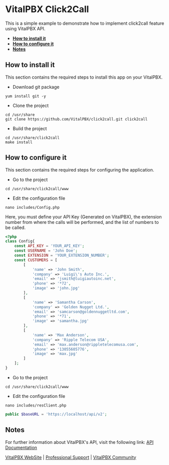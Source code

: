 # VitalPBX Click2Call
This is a simple example to demonstrate how to implement click2call feature using VitalPBX API.

- **[How to install it](#how-to-install-it)**
- **[How to configure it](#how-to-configure-it)**
- **[Notes](#notes)**

## How to install it

This section contains the required steps to install this app on your VitalPBX.

- Download git package
```
yum install git -y
```

- Clone the project
```
cd /usr/share
git clone https://github.com/VitalPBX/click2call.git click2call
```

- Build the project
```
cd /usr/share/click2call
make install
```

## How to configure it

This section contains the required steps for configuring the application.

- Go to the project
```
cd /usr/share/click2call/www
```
- Edit the configuration file
```
nano includes/Config.php
```

Here, you must define your API Key (Generated on VitalPBX), the extension number from where the calls will be performed, 
and the list of numbers to be called.

```php
<?php
class Config{
	const API_KEY = 'YOUR_API_KEY';
	const USERNAME = 'John Doe';
	const EXTENSION = 'YOUR_EXTENSION_NUMBER';
	const CUSTOMERS = [
		[
			'name' => 'John Smith',
			'company' => 'Luigi\'s Auto Inc.',
			'email' => 'jsmith@luigiautoinc.net',
			'phone' => '*72',
			'image' => 'john.jpg'
		],
		[
			'name' => 'Samantha Carson',
			'company' => 'Golden Nugget Ltd.',
			'email' => 'samcarson@goldennuggetltd.com',
			'phone' => '*71',
			'image' => 'samantha.jpg'
		],
		[
			'name' => 'Max Anderson',
			'company' => 'Ripple Telecom USA',
			'email' => 'max.anderson@rippletelecomusa.com',
			'phone' => '13055605776',
			'image' => 'max.jpg'
		]
	];
}
```

- Go to the project
```
cd /usr/share/click2call/www
```
- Edit the configuration file
```
nano includes/resClient.php
```

```php
public $baseURL = 'https://localhost/api/v2';
```

## Notes
For further information about VitalPBX's API, visit the following link: [API Documentation](https://rebrand.ly/qnwtalw)

[VitalPBX WebSite](https://vitalpbx.org) | [Professional Support](https://vitalpbx.org/product/professional-support-packages/) | [VitalPBX Community](https://community.vitalpbx.org/)
